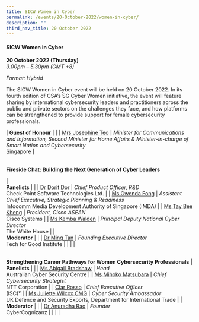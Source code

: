```yaml
---
title: SICW Women in Cyber
permalink: /events/20-October-2022/women-in-cyber/
description: ""
third_nav_title: 20 October 2022
---
```

#### **SICW Women in Cyber**

**20 October 2022 (Thursday)**  
*3.00pm – 5.30pm (GMT +8)*

*Format: Hybrid*

The SICW Women in Cyber event will be held on 20 October 2022. In its fourth edition of CSA’s SG Cyber Women initiative, the event will feature sharing by international cybersecurity leaders and practitioners across the public and private sectors on the challenges they face, and how platforms can be strengthened to provide support for female cybersecurity professionals.

| **Guest of Honour**    |                                                              |
| [Mrs Josephine Teo](/goh-mrs-josephine-teo)  | *Minister for Communications and Information, Second Minister for Home Affairs & Minister-in-charge of Smart Nation and Cybersecurity*<br>Singapore                   |

<br>**Fireside Chat: Building the Next Generation of Cyber Leaders**

| <br> **Panelists**    |                                                              |
| [Dr Dorit Dor](/speaker-dr-dorit-Dor)  | *Chief Product Officer, R&D*<br>Check Point Software Technologies Ltd.                 |
| [Ms Gwenda Fong](/speaker-gwenda-fong)  | *Assistant Chief Executive, Strategic Planning & Readiness*<br>Infocomm Media Development Authority of Singapore (IMDA)                 |
| [Ms Tay Bee Kheng](/moderator-tay-bee-kheng)  | *President, Cisco ASEAN*<br>Cisco Systems                 |
| [Ms Kemba Walden](/speaker-kemba-walden)  | *Principal Deputy National Cyber Director*<br>The White House                 |
| <br> **Moderator**          |                                                              |
| [Dr Ming Tan](/moderator-dr-ming-tan)  | *Founding Executive Director*<br>Tech for Good Institute                  |
| | |

<br>**Strengthening Career Pathways for Women Cybersecurity Professionals**
| <br>**Panelists**    |                                                              |
| [Ms Abigail Bradshaw](/speaker-Abigail-Bradshaw)  | *Head*<br>Australian Cyber Security Centre                 |
| [Ms Mihoko Matsubara](/speaker-Mihoko-Matsubara)  | *Chief Cybersecurity Strategist*<br>NTT Corporation                  |
| [Clar Rosso](/speaker-clar-rosso)  | *Chief Executive Officer*<br>(ISC)²                |
| [Ms Juliette Wilcox CMG](/speaker-juliette-wilcox)  | *Cyber Security Ambassador*<br>UK Defence and Security Exports, Department for International Trade                 |
| <br> **Moderator**          |                                                              |
| [Dr Anuradha Rao](/moderator-dr-anuradha-rao)  | *Founder*<br>CyberCognizanz                  |
| | |